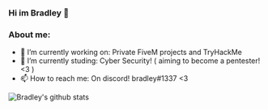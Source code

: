 ### Hi im Bradley 👋


### **About me:**

- 🔭 I’m currently working on: Private FiveM projects and TryHackMe
- 🌱 I’m currently studing: Cyber Security! ( aiming to become a pentester! <3 )
- 📫 How to reach me: On discord! bradley#1337 <3 


![Bradley's github stats](https://github-readme-stats.vercel.app/api?username=bradley1337&show_icons=true&theme=radical)
